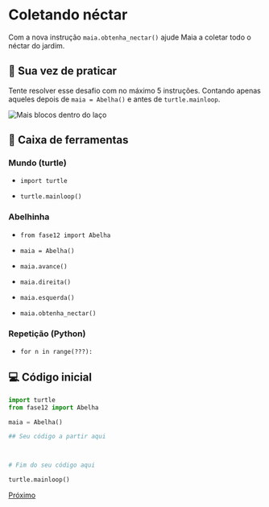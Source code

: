 # Coletando néctar

Com a nova instrução `maia.obtenha_nectar()` ajude Maia a coletar todo o néctar do jardim.

## 🐝 Sua vez de praticar

Tente resolver esse desafio com no máximo 5 instruções. Contando apenas aqueles
depois de `maia = Abelha()` e antes de `turtle.mainloop`.

![Mais blocos dentro do laço](cenario_12.png "Mais blocos dentro do laço")


## 🧰 Caixa de ferramentas

### Mundo (turtle)

- `import turtle`

- `turtle.mainloop()`

### Abelhinha

- `from fase12 import Abelha`

- `maia = Abelha()`

- `maia.avance()`

- `maia.direita()`

- `maia.esquerda()`

- `maia.obtenha_nectar()`

### Repetição (Python)

- `for n in range(???):`


## 💻 Código inicial

```python
import turtle
from fase12 import Abelha

maia = Abelha()

## Seu código a partir aqui



# Fim do seu código aqui

turtle.mainloop()

```

[Próximo](../fase12/README.md)